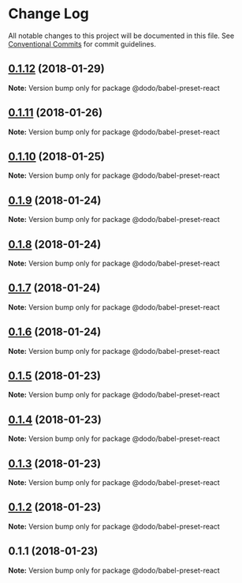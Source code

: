 # Change Log

All notable changes to this project will be documented in this file.
See [Conventional Commits](https://conventionalcommits.org) for commit guidelines.

<a name="0.1.12"></a>
## [0.1.12](https://bitbucket.isobaraustralia.com/scm/~adrian.bonnici/dodo-packages-monorepo/compare/@dodo/babel-preset-react@0.1.11...@dodo/babel-preset-react@0.1.12) (2018-01-29)




**Note:** Version bump only for package @dodo/babel-preset-react

<a name="0.1.11"></a>
## [0.1.11](https://bitbucket.isobaraustralia.com/scm/~adrian.bonnici/dodo-packages-monorepo/compare/@dodo/babel-preset-react@0.1.10...@dodo/babel-preset-react@0.1.11) (2018-01-26)




**Note:** Version bump only for package @dodo/babel-preset-react

<a name="0.1.10"></a>
## [0.1.10](/compare/@dodo/babel-preset-react@0.1.9...@dodo/babel-preset-react@0.1.10) (2018-01-25)




**Note:** Version bump only for package @dodo/babel-preset-react

<a name="0.1.9"></a>
## [0.1.9](/compare/@dodo/babel-preset-react@0.1.8...@dodo/babel-preset-react@0.1.9) (2018-01-24)




**Note:** Version bump only for package @dodo/babel-preset-react

<a name="0.1.8"></a>
## [0.1.8](/compare/@dodo/babel-preset-react@0.1.7...@dodo/babel-preset-react@0.1.8) (2018-01-24)




**Note:** Version bump only for package @dodo/babel-preset-react

<a name="0.1.7"></a>
## [0.1.7](/compare/@dodo/babel-preset-react@0.1.6...@dodo/babel-preset-react@0.1.7) (2018-01-24)




**Note:** Version bump only for package @dodo/babel-preset-react

<a name="0.1.6"></a>
## [0.1.6](/compare/@dodo/babel-preset-react@0.1.5...@dodo/babel-preset-react@0.1.6) (2018-01-24)




**Note:** Version bump only for package @dodo/babel-preset-react

<a name="0.1.5"></a>
## [0.1.5](/compare/@dodo/babel-preset-react@0.1.4...@dodo/babel-preset-react@0.1.5) (2018-01-23)




**Note:** Version bump only for package @dodo/babel-preset-react

<a name="0.1.4"></a>
## [0.1.4](/compare/@dodo/babel-preset-react@0.1.3...@dodo/babel-preset-react@0.1.4) (2018-01-23)




**Note:** Version bump only for package @dodo/babel-preset-react

<a name="0.1.3"></a>
## [0.1.3](/compare/@dodo/babel-preset-react@0.1.2...@dodo/babel-preset-react@0.1.3) (2018-01-23)




**Note:** Version bump only for package @dodo/babel-preset-react

<a name="0.1.2"></a>
## [0.1.2](/compare/@dodo/babel-preset-react@0.1.1...@dodo/babel-preset-react@0.1.2) (2018-01-23)




**Note:** Version bump only for package @dodo/babel-preset-react

<a name="0.1.1"></a>
## 0.1.1 (2018-01-23)




**Note:** Version bump only for package @dodo/babel-preset-react
